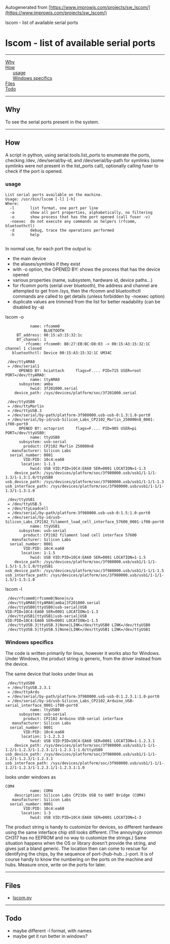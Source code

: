 Autogenerated from [https://www.improwis.com/projects/sw_lscom/](https://www.improwis.com/projects/sw_lscom/)






lscom - list of available serial ports







lscom - list of available serial ports
======================================



---

[Why](#Why "#Why")  
[How](#How "How")  
      [usage](#usage "How.usage")  
      [Windows specifics](#Windowsspecifics "How.Windows specifics")  
[Files](#Files "Files")  
[Todo](#Todo "Todo")  


---

Why
---



To see the serial ports present in the system.





---

How
---



A script in python, using serial.tools.list\_ports to enumerate the ports, checking /dev, /dev/serial/by-id, and /dev/serial/by-path for symlinks
(some symlinks were not present in the list\_ports call), optionally calling fuser to check if the port is opened.



### usage



```
List serial ports available on the machine.
Usage: /usr/bin/lscom [-l] [-h]
Where:
  -l       list format, one port per line
  -a       show all port properties, alphabetically, no filtering
  -o       show process that has the port opened (call fuser -v)
  -noexec  do not execute any commands as helpers (rfcomm, bluetoothctl)
  -d       debug, trace the operations performed
  -h       help


```

In normal use, for each port the output is:
* the main device
* the aliases/symlinks if they exist
* with -o option, the OPENED BY: shows the process that has the device opened
* various properties (name, subsystem, hardware id, device paths...)
* for rfcomm ports (serial over bluetooth), the address and channel are attempted to get from /sys, then the rfcomm and bluetoothctl commands are called to get details (unless forbidden by -noexec option)
* duplicate values are trimmed from the list for better readability (can be disabled by -a)



lscom -o
```
           name: rfcomm0
                 BLUETOOTH
     BT_address: 00:15:a3:15:32:1c
     BT_channel: 1
         rfcomm: rfcomm0: B8:27:EB:BC:D8:03 -> 00:15:A3:15:32:1C channel 1 closed
   bluetoothctl: Device 00:15:A3:15:32:1C UM34C

 /dev/ttyAMA0
 = /dev/serial1
      OPENED BY: hciattach     flags=F.... PID=715 USER=root PORT=/dev/ttyAMA0:
           name: ttyAMA0
      subsystem: amba
           hwid: 3f201000.serial
    device_path: /sys/devices/platform/soc/3f201000.serial

 /dev/ttyUSB0
 = /dev/ttyMarlin
 = /dev/ttyUSB.3
 = /dev/serial/by-path/platform-3f980000.usb-usb-0:1.3:1.0-port0
 = /dev/serial/by-id/usb-Silicon_Labs_CP2102_Marlin_250000n8_0001-if00-port0
      OPENED BY: octoprint     flags=F.... PID=905 USER=pi PORT=/dev/ttyUSB0:
           name: ttyUSB0
      subsystem: usb-serial
        product: CP2102 Marlin 250000n8
   manufacturer: Silicon Labs
  serial_number: 0001
        VID:PID: 10c4:ea60
       location: 1-1.3
           hwid: USB VID:PID=10C4:EA60 SER=0001 LOCATION=1-1.3
    device_path: /sys/devices/platform/soc/3f980000.usb/usb1/1-1/1-1.3/1-1.3:1.0/ttyUSB0
usb_device_path: /sys/devices/platform/soc/3f980000.usb/usb1/1-1/1-1.3
usb_interface_path: /sys/devices/platform/soc/3f980000.usb/usb1/1-1/1-1.3/1-1.3:1.0

 /dev/ttyUSB1
 = /dev/ttyUSB.5
 = /dev/ttyLoadcell
 = /dev/serial/by-path/platform-3f980000.usb-usb-0:1.5:1.0-port0
 = /dev/serial/by-id/usb-Silicon_Labs_CP2102_filament_load_cell_interface_57600_0001-if00-port0
           name: ttyUSB1
      subsystem: usb-serial
        product: CP2102 filament load cell interface 57600
   manufacturer: Silicon Labs
  serial_number: 0001
        VID:PID: 10c4:ea60
       location: 1-1.5
           hwid: USB VID:PID=10C4:EA60 SER=0001 LOCATION=1-1.5
    device_path: /sys/devices/platform/soc/3f980000.usb/usb1/1-1/1-1.5/1-1.5:1.0/ttyUSB1
usb_device_path: /sys/devices/platform/soc/3f980000.usb/usb1/1-1/1-1.5
usb_interface_path: /sys/devices/platform/soc/3f980000.usb/usb1/1-1/1-1.5/1-1.5:1.0

```
lscom -l
```
 /dev/rfcomm0|rfcomm0|None|n/a
 /dev/ttyAMA0|ttyAMA0|amba|3f201000.serial
 /dev/ttyUSB0|ttyUSB0|usb-serial|USB VID:PID=10C4:EA60 SER=0001 LOCATION=1-1.3
 /dev/ttyUSB1|ttyUSB1|usb-serial|USB VID:PID=10C4:EA60 SER=0001 LOCATION=1-1.5
 /dev/ttyUSB.3|ttyUSB.3|None|LINK=/dev/ttyUSB0 LINK=/dev/ttyUSB0
 /dev/ttyUSB.5|ttyUSB.5|None|LINK=/dev/ttyUSB1 LINK=/dev/ttyUSB1

```
### Windows specifics



The code is written primarily for linux, however it works also for Windows.
Under Windows, the product string is generic, from the driver instead from the device.




The same device that looks under linux as

```
 /dev/ttyUSB0
 = /dev/ttyUSB.2.3.1
 = /dev/ttyArdu
 = /dev/serial/by-path/platform-3f980000.usb-usb-0:1.2.3.1:1.0-port0
 = /dev/serial/by-id/usb-Silicon_Labs_CP2102_Arduino_USB-serial_interface_0001-if00-port0
           name: ttyUSB0
      subsystem: usb-serial
        product: CP2102 Arduino USB-serial interface
   manufacturer: Silicon Labs
  serial_number: 0001
        VID:PID: 10c4:ea60
       location: 1-1.2.3.1
           hwid: USB VID:PID=10C4:EA60 SER=0001 LOCATION=1-1.2.3.1
    device_path: /sys/devices/platform/soc/3f980000.usb/usb1/1-1/1-1.2/1-1.2.3/1-1.2.3.1/1-1.2.3.1:1.0/ttyUSB0
usb_device_path: /sys/devices/platform/soc/3f980000.usb/usb1/1-1/1-1.2/1-1.2.3/1-1.2.3.1
usb_interface_path: /sys/devices/platform/soc/3f980000.usb/usb1/1-1/1-1.2/1-1.2.3/1-1.2.3.1/1-1.2.3.1:1.0

```
looks under windows as

```
COM4
           name: COM4
    description: Silicon Labs CP210x USB to UART Bridge (COM4)
   manufacturer: Silicon Labs
  serial_number: 0001
        VID:PID: 10c4:ea60
       location: 1-3
           hwid: USB VID:PID=10C4:EA60 SER=0001 LOCATION=1-3

```




The product string is handy to customize for devices, so different hardware using the same interface chip
still looks different. (The annoyingly common CH317 has no EEPROM and no way to customize the strings.)
Same situation happens when the OS or library doesn't provide the string, and gives just a bland generic.
The location then can come to rescue for identifying the chips, by the sequence of port-(hub-hub...)-port. It is of course handy
to know the numbering on the ports on the machine and hubs. Measure once, write on the ports for later.





---

Files
-----


* [lscom.py](lscom.py "local file")



---

Todo
----


* maybe different -l format, with names
* maybe get it run better in windows?






